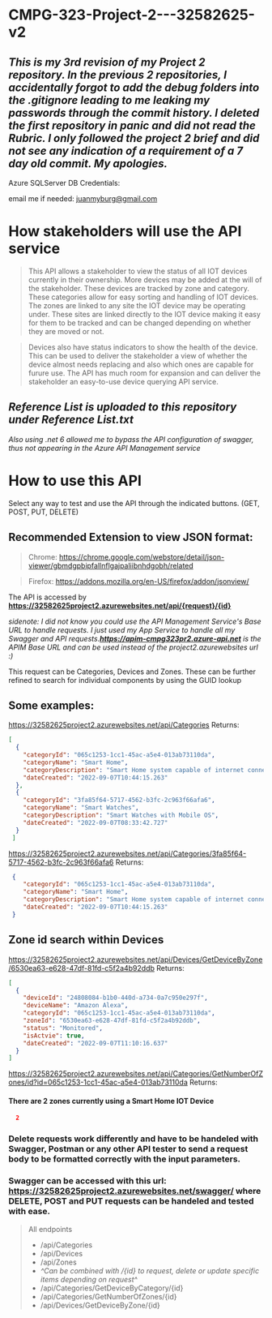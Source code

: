 # CMPG-323-Project-2---32582625-v2

## *This is my 3rd revision of my Project 2 repository. In the previous 2 repositories, I accidentally forgot to add the debug folders into the .gitignore leading to me leaking my passwords through the commit history. I deleted the first repository in panic and did not read the Rubric. I only followed the project 2 brief and did not see any indication of a requirement of a 7 day old commit. My apologies.*
Azure SQLServer DB Credentials: 

email me if needed: juanmyburg@gmail.com

##
# How stakeholders will use the API service
> This API allows a stakeholder to view the status of all IOT devices currently in their ownership. More devices may be added at the will of the stakeholder. These devices are tracked by zone and category. These categories allow for easy sorting and handling of IOT devices. The zones are linked to any site the IOT device may be operating under. These sites are linked directly to the IOT device making it easy for them to be tracked and can be changed depending on whether they are moved or not.

> Devices also have status indicators to show the health of the device. This can be used to deliver the stakeholder a view of whether the device almost needs replacing and also which ones are capable for furure use. The API has much room for expansion and can deliver the stakeholder an easy-to-use device querying API service.
## *Reference List is uploaded to this repository under **Reference List.txt***

*Also using .net 6 allowed me to bypass the API configuration of swagger, thus not appearing in the Azure API Management service*

# How to use this API

Select any way to test and use the API through the indicated buttons. (GET, POST, PUT, DELETE)

## Recommended Extension to view JSON format:
> Chrome: https://chrome.google.com/webstore/detail/json-viewer/gbmdgpbipfallnflgajpaliibnhdgobh/related

> Firefox: https://addons.mozilla.org/en-US/firefox/addon/jsonview/


The API is accessed by **https://32582625project2.azurewebsites.net/api/{request}/{id}**

*sidenote: I did not know you could use the API Management Service's Base URL to handle requests. I just used my App Service to handle all my Swagger and API requests.**https://apim-cmpg323pr2.azure-api.net** is the APIM Base URL and can be used instead of the project2.azurewebsites url :)*

This request can be Categories, Devices and Zones.
These can be further refined to search for individual components by using the GUID lookup

## Some examples:

https://32582625project2.azurewebsites.net/api/Categories
Returns:
```json
[
  {
    "categoryId": "065c1253-1cc1-45ac-a5e4-013ab73110da",
    "categoryName": "Smart Home",
    "categoryDescription": "Smart Home system capable of internet connectivity and voice commands",
    "dateCreated": "2022-09-07T10:44:15.263"
  },
  {
    "categoryId": "3fa85f64-5717-4562-b3fc-2c963f66afa6",
    "categoryName": "Smart Watches",
    "categoryDescription": "Smart Watches with Mobile OS",
    "dateCreated": "2022-09-07T08:33:42.727"
  }
 ]
```
https://32582625project2.azurewebsites.net/api/Categories/3fa85f64-5717-4562-b3fc-2c963f66afa6
Returns:
```json
 {
    "categoryId": "065c1253-1cc1-45ac-a5e4-013ab73110da",
    "categoryName": "Smart Home",
    "categoryDescription": "Smart Home system capable of internet connectivity and voice commands",
    "dateCreated": "2022-09-07T10:44:15.263"
 } 
```

## Zone id search within Devices
https://32582625project2.azurewebsites.net/api/Devices/GetDeviceByZone/6530ea63-e628-47df-81fd-c5f2a4b92ddb
Returns:
```json
[
  {
    "deviceId": "24808084-b1b0-440d-a734-0a7c950e297f",
    "deviceName": "Amazon Alexa",
    "categoryId": "065c1253-1cc1-45ac-a5e4-013ab73110da",
    "zoneId": "6530ea63-e628-47df-81fd-c5f2a4b92ddb",
    "status": "Monitored",
    "isActvie": true,
    "dateCreated": "2022-09-07T11:10:16.637"
  }
]
```
https://32582625project2.azurewebsites.net/api/Categories/GetNumberOfZones/id?id=065c1253-1cc1-45ac-a5e4-013ab73110da
Returns:
#### There are 2 zones currently using a Smart Home IOT Device
```json 
  2
```

### Delete requests work differently and have to be handeled with Swagger, Postman or any other API tester to send a request body to be formatted correctly with the input parameters.
### Swagger can be accessed with this url: https://32582625project2.azurewebsites.net/swagger/ where DELETE, POST and PUT requests can be handeled and tested with ease.

> All endpoints
> - /api/Categories
> - /api/Devices
> - /api/Zones
> - *^Can be combined with /{id} to request, delete or update specific items depending on request^*
> - /api/Categories/GetDeviceByCategory/{id}
> - /api/Categories/GetNumberOfZones/{id}
> - /api/Devices/GetDeviceByZone/{id}